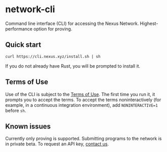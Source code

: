 # network-cli

Command line interface (CLI) for accessing the Nexus Network. Highest-performance option for proving.

## Quick start

```
curl https://cli.nexus.xyz/install.sh | sh
```

If you do not already have Rust, you will be prompted to install it.

## Terms of Use

Use of the CLI is subject to the [Terms of Use](https://nexus.xyz/terms_of_use).
The first time you run it, it prompts you to accept the terms. To accept the terms
noninteractively (for example, in a continuous integration environment),
add `NONINTERACTIVE=1` before `sh`.

## Known issues

Currently only proving is supported. Submitting programs to the network is in private beta.
To request an API key, [contact us](https://forms.gle/183D9bcDHUdbxCV5A).
